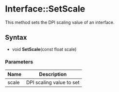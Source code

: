 # Interface::SetScale #

This method sets the DPI scaling value of an interface.

## Syntax ##

- void **SetScale**(const float scale)

### Parameters ###
| Name | Description |
| --- | --- |
| scale | DPI scaling value to set |